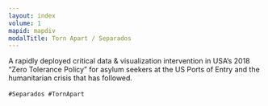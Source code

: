 ```yaml
---
layout: index
volume: 1
mapid: mapdiv
modalTitle: Torn Apart / Separados
---
```


<p data-i18n="ta-v1-index-modal">A rapidly deployed critical data & visualization intervention in USA’s 2018
“Zero Tolerance Policy” for asylum seekers at the US Ports of Entry and the humanitarian crisis that has followed.</p>
  
`#Separados #TornApart` &nbsp;<i class="fab fa-twitter"></i>
